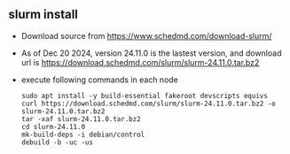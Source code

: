 


## slurm install ##

* Download source from https://www.schedmd.com/download-slurm/

* As of Dec 20 2024, version 24.11.0 is the lastest version, and download url is https://download.schedmd.com/slurm/slurm-24.11.0.tar.bz2  

* execute following commands in each node
  ```
  sudo apt install -y build-essential fakeroot devscripts equivs
  curl https://download.schedmd.com/slurm/slurm-24.11.0.tar.bz2 -o slurm-24.11.0.tar.bz2
  tar -xaf slurm-24.11.0.tar.bz2
  cd slurm-24.11.0
  mk-build-deps -i debian/control
  debuild -b -uc -us
  ```

